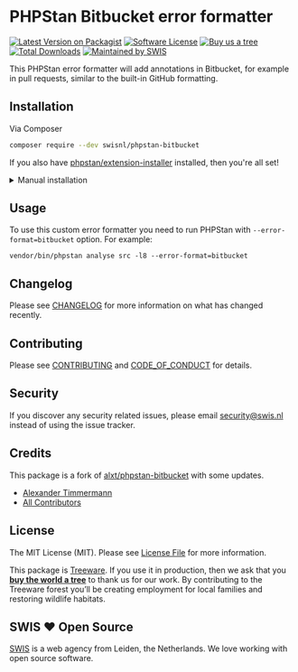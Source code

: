 # PHPStan Bitbucket error formatter

[![Latest Version on Packagist][ico-version]][link-packagist]
[![Software License][ico-license]](LICENSE.md)
[![Buy us a tree][ico-treeware]][link-treeware]
[![Total Downloads][ico-downloads]][link-downloads]
[![Maintained by SWIS][ico-swis]][link-swis]

This PHPStan error formatter will add annotations in Bitbucket, for example in pull requests, similar to the built-in GitHub formatting.

## Installation

Via Composer

```bash
composer require --dev swisnl/phpstan-bitbucket
```

If you also have [phpstan/extension-installer](https://github.com/phpstan/extension-installer) installed, then you're all set!

<details>
  <summary>Manual installation</summary>

If you don't want to use `phpstan/extension-installer`, include extension.neon in your project's PHPStan config:

```neon
includes:
    - vendor/swisnl/phpstan-bitbucket/extension.neon
```
</details>

## Usage

To use this custom error formatter you need to run PHPStan with `--error-format=bitbucket` option. For example:
```shell
vendor/bin/phpstan analyse src -l8 --error-format=bitbucket
```

## Changelog

Please see [CHANGELOG](CHANGELOG.md) for more information on what has changed recently.

## Contributing

Please see [CONTRIBUTING](CONTRIBUTING.md) and [CODE_OF_CONDUCT](CODE_OF_CONDUCT.md) for details.

## Security

If you discover any security related issues, please email security@swis.nl instead of using the issue tracker.

## Credits

This package is a fork of [alxt/phpstan-bitbucket][link-fork] with some updates.

- [Alexander Timmermann][link-author]
- [All Contributors][link-contributors]

## License

The MIT License (MIT). Please see [License File](LICENSE.md) for more information.

This package is [Treeware](https://treeware.earth). If you use it in production, then we ask that you [**buy the world a tree**][link-treeware] to thank us for our work. By contributing to the Treeware forest you’ll be creating employment for local families and restoring wildlife habitats.

## SWIS :heart: Open Source

[SWIS][link-swis] is a web agency from Leiden, the Netherlands. We love working with open source software.

[ico-version]: https://img.shields.io/packagist/v/swisnl/phpstan-bitbucket.svg?style=flat-square
[ico-license]: https://img.shields.io/badge/license-MIT-brightgreen.svg?style=flat-square
[ico-treeware]: https://img.shields.io/badge/Treeware-%F0%9F%8C%B3-lightgreen.svg?style=flat-square
[ico-downloads]: https://img.shields.io/packagist/dt/swisnl/phpstan-bitbucket.svg?style=flat-square
[ico-swis]: https://img.shields.io/badge/%F0%9F%9A%80-maintained%20by%20SWIS-%230737A9.svg?style=flat-square

[link-packagist]: https://packagist.org/packages/swisnl/phpstan-bitbucket
[link-downloads]: https://packagist.org/packages/swisnl/phpstan-bitbucket
[link-treeware]: https://plant.treeware.earth/swisnl/phpstan-bitbucket
[link-fork]: https://github.com/modprobe/phpstan-bitbucket
[link-author]: https://github.com/modprobe
[link-contributors]: ../../contributors
[link-swis]: https://www.swis.nl
